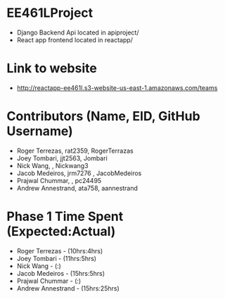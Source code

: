 # EE461LProject

* Django Backend Api located in apiproject/
* React app frontend located in reactapp/

# Link to website

* http://reactapp-ee461l.s3-website-us-east-1.amazonaws.com/teams

# Contributors (Name, EID, GitHub Username)

* Roger Terrezas, rat2359, RogerTerrazas
* Joey Tombari, jjt2563, Jombari
* Nick Wang, , Nickwang3
* Jacob Medeiros, jrm7276 , JacobMedeiros
* Prajwal Chummar, , pc24495
* Andrew Annestrand, ata758, aannestrand

# Phase 1 Time Spent (Expected:Actual)

* Roger Terrezas - (10hrs:4hrs)
* Joey Tombari - (11hrs:5hrs)
* Nick Wang - (:)
* Jacob Medeiros - (15hrs:5hrs)
* Prajwal Chummar - (:)
* Andrew Annestrand - (15hrs:25hrs)
